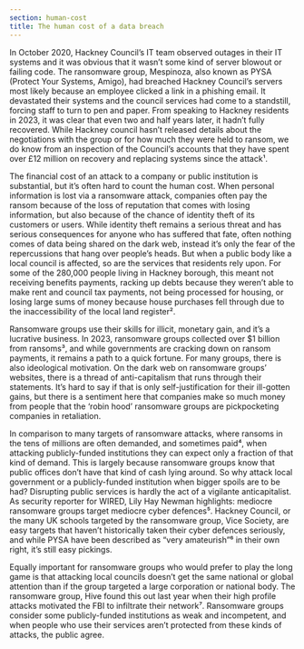 ```yaml
---
section: human-cost
title: The human cost of a data breach
---
```

In October 2020, Hackney Council’s IT team observed outages in their IT systems and it was obvious that it wasn’t some kind of server blowout or failing code. The ransomware group, Mespinoza, also known as PYSA (Protect Your Systems, Amigo), had breached Hackney Council’s servers most likely because an employee clicked a link in a phishing email. It devastated their systems and the council services had come to a standstill, forcing staff to turn to pen and paper. From speaking to Hackney residents in 2023, it was clear that even two and half years later, it hadn’t fully recovered. While Hackney council hasn’t released details about the negotiations with the group or for how much they were held to ransom, we do know from an inspection of the Council’s accounts that they have spent over £12 million on recovery and replacing systems since the attack¹.

The financial cost of an attack to a company or public institution is substantial, but it’s often hard to count the human cost. When personal information is lost via a ransomware attack, companies often pay the ransom because of the loss of reputation that comes with losing information, but also because of the chance of identity theft of its customers or users. While identity theft remains a serious threat and has serious consequences for anyone who has suffered that fate, often nothing comes of data being shared on the dark web, instead it’s only the fear of the repercussions that hang over people’s heads. But when a public body like a local council is affected, so are the services that residents rely upon. For some of the 280,000 people living in Hackney borough, this meant not receiving benefits payments, racking up debts because they weren’t able to make rent and council tax payments, not being processed for housing, or losing large sums of money because house purchases fell through due to the inaccessibility of the local land register².

Ransomware groups use their skills for illicit, monetary gain, and it’s a lucrative business. In 2023, ransomware groups collected over $1 billion from ransoms³, and while governments are cracking down on ransom payments, it remains a path to a quick fortune. For many groups, there is also ideological motivation. On the dark web on ransomware groups’ websites, there is a thread of anti-capitalism that runs through their statements. It’s hard to say if that is only self-justification for their ill-gotten gains, but there is a sentiment here that companies make so much money from people that the ‘robin hood’ ransomware groups are pickpocketing companies in retaliation.

In comparison to many targets of ransomware attacks, where ransoms in the tens of millions are often demanded, and sometimes paid⁴, when attacking publicly-funded institutions they can expect only a fraction of that kind of demand. This is largely because ransomware groups know that public offices don’t have that kind of cash lying around. So why attack local government or a publicly-funded institution when bigger spoils are to be had? Disrupting public services is hardly the act of a vigilante anticapitalist. As security reporter for WIRED, Lily Hay Newman highlights: mediocre ransomware groups target mediocre cyber defences⁵. Hackney Council, or the many UK schools targeted by the ransomware group, Vice Society, are easy targets that haven’t historically taken their cyber defences seriously, and while PYSA have been described as “very amateurish”⁶ in their own right, it’s still easy pickings.

Equally important for ransomware groups who would prefer to play the long game is that attacking local councils doesn’t get the same national or global attention than if the group targeted a large corporation or national body. The ransomware group, Hive found this out last year when their high profile attacks motivated the FBI to infiltrate their network⁷. Ransomware groups consider some publicly-funded institutions as weak and incompetent, and when people who use their services aren’t protected from these kinds of attacks, the public agree.
